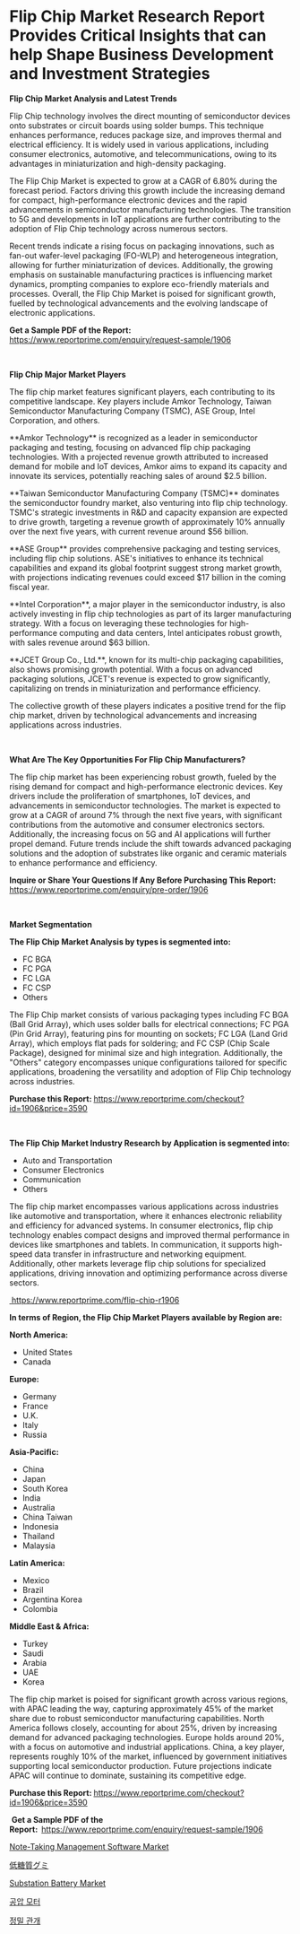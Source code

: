 <p><h1>Flip Chip Market Research Report Provides Critical Insights that can help Shape Business Development and Investment Strategies</h1></p><p><strong>Flip Chip Market Analysis and Latest Trends</strong></p>
<p><p>Flip Chip technology involves the direct mounting of semiconductor devices onto substrates or circuit boards using solder bumps. This technique enhances performance, reduces package size, and improves thermal and electrical efficiency. It is widely used in various applications, including consumer electronics, automotive, and telecommunications, owing to its advantages in miniaturization and high-density packaging.</p><p>The Flip Chip Market is expected to grow at a CAGR of 6.80% during the forecast period. Factors driving this growth include the increasing demand for compact, high-performance electronic devices and the rapid advancements in semiconductor manufacturing technologies. The transition to 5G and developments in IoT applications are further contributing to the adoption of Flip Chip technology across numerous sectors.</p><p>Recent trends indicate a rising focus on packaging innovations, such as fan-out wafer-level packaging (FO-WLP) and heterogeneous integration, allowing for further miniaturization of devices. Additionally, the growing emphasis on sustainable manufacturing practices is influencing market dynamics, prompting companies to explore eco-friendly materials and processes. Overall, the Flip Chip Market is poised for significant growth, fuelled by technological advancements and the evolving landscape of electronic applications.</p></p>
<p><strong>Get a Sample PDF of the Report:&nbsp;</strong> <a href="https://www.reportprime.com/enquiry/request-sample/1906">https://www.reportprime.com/enquiry/request-sample/1906</a></p>
<p>&nbsp;</p>
<p><strong>Flip Chip Major Market Players</strong></p>
<p><p>The flip chip market features significant players, each contributing to its competitive landscape. Key players include Amkor Technology, Taiwan Semiconductor Manufacturing Company (TSMC), ASE Group, Intel Corporation, and others. </p><p>**Amkor Technology** is recognized as a leader in semiconductor packaging and testing, focusing on advanced flip chip packaging technologies. With a projected revenue growth attributed to increased demand for mobile and IoT devices, Amkor aims to expand its capacity and innovate its services, potentially reaching sales of around $2.5 billion.</p><p>**Taiwan Semiconductor Manufacturing Company (TSMC)** dominates the semiconductor foundry market, also venturing into flip chip technology. TSMC's strategic investments in R&D and capacity expansion are expected to drive growth, targeting a revenue growth of approximately 10% annually over the next five years, with current revenue around $56 billion.</p><p>**ASE Group** provides comprehensive packaging and testing services, including flip chip solutions. ASE's initiatives to enhance its technical capabilities and expand its global footprint suggest strong market growth, with projections indicating revenues could exceed $17 billion in the coming fiscal year.</p><p>**Intel Corporation**, a major player in the semiconductor industry, is also actively investing in flip chip technologies as part of its larger manufacturing strategy. With a focus on leveraging these technologies for high-performance computing and data centers, Intel anticipates robust growth, with sales revenue around $63 billion.</p><p>**JCET Group Co., Ltd.**, known for its multi-chip packaging capabilities, also shows promising growth potential. With a focus on advanced packaging solutions, JCET's revenue is expected to grow significantly, capitalizing on trends in miniaturization and performance efficiency.</p><p>The collective growth of these players indicates a positive trend for the flip chip market, driven by technological advancements and increasing applications across industries.</p></p>
<p>&nbsp;</p>
<p><strong>What Are The Key Opportunities For Flip Chip Manufacturers?</strong></p>
<p><p>The flip chip market has been experiencing robust growth, fueled by the rising demand for compact and high-performance electronic devices. Key drivers include the proliferation of smartphones, IoT devices, and advancements in semiconductor technologies. The market is expected to grow at a CAGR of around 7% through the next five years, with significant contributions from the automotive and consumer electronics sectors. Additionally, the increasing focus on 5G and AI applications will further propel demand. Future trends include the shift towards advanced packaging solutions and the adoption of substrates like organic and ceramic materials to enhance performance and efficiency.</p></p>
<p><strong>Inquire or Share Your Questions If Any Before Purchasing This Report:</strong> <a href="https://www.reportprime.com/enquiry/pre-order/1906">https://www.reportprime.com/enquiry/pre-order/1906</a></p>
<p>&nbsp;</p>
<p><strong>Market Segmentation</strong></p>
<p><strong>The Flip Chip Market Analysis by types is segmented into:</strong></p>
<p><ul><li>FC BGA</li><li>FC PGA</li><li>FC LGA</li><li>FC CSP</li><li>Others</li></ul></p>
<p><p>The Flip Chip market consists of various packaging types including FC BGA (Ball Grid Array), which uses solder balls for electrical connections; FC PGA (Pin Grid Array), featuring pins for mounting on sockets; FC LGA (Land Grid Array), which employs flat pads for soldering; and FC CSP (Chip Scale Package), designed for minimal size and high integration. Additionally, the "Others" category encompasses unique configurations tailored for specific applications, broadening the versatility and adoption of Flip Chip technology across industries.</p></p>
<p><strong>Purchase this Report:&nbsp;</strong><a href="https://www.reportprime.com/checkout?id=1906&price=3590">https://www.reportprime.com/checkout?id=1906&price=3590</a></p>
<p>&nbsp;</p>
<p><strong>The Flip Chip Market Industry Research by Application is segmented into:</strong></p>
<p><ul><li>Auto and Transportation</li><li>Consumer Electronics</li><li>Communication</li><li>Others</li></ul></p>
<p><p>The flip chip market encompasses various applications across industries like automotive and transportation, where it enhances electronic reliability and efficiency for advanced systems. In consumer electronics, flip chip technology enables compact designs and improved thermal performance in devices like smartphones and tablets. In communication, it supports high-speed data transfer in infrastructure and networking equipment. Additionally, other markets leverage flip chip solutions for specialized applications, driving innovation and optimizing performance across diverse sectors.</p></p>
<p><a href="https://www.reportprime.com/flip-chip-r1906">&nbsp;https://www.reportprime.com/flip-chip-r1906</a></p>
<p><strong>In terms of Region, the Flip Chip Market Players available by Region are:</strong></p>
<p>
    <p> <strong> North America: </strong>
        <ul>
            <li>United States</li>
            <li>Canada</li>
        </ul>
        </p> 
    <p> <strong> Europe: </strong>
        <ul>
            <li>Germany</li>
            <li>France</li>
            <li>U.K.</li>
            <li>Italy</li>
            <li>Russia</li>
        </ul>
        </p> 
    <p> <strong> Asia-Pacific: </strong>
        <ul>
            <li>China</li>
            <li>Japan</li>
            <li>South Korea</li>
            <li>India</li>
            <li>Australia</li>
            <li>China Taiwan</li>
            <li>Indonesia</li>
            <li>Thailand</li>
            <li>Malaysia</li>
        </ul>
        </p> 
    <p> <strong> Latin America: </strong>
        <ul>
            <li>Mexico</li>
            <li>Brazil</li>
            <li>Argentina Korea</li>
            <li>Colombia</li>
        </ul>
        </p> 
    <p> <strong> Middle East & Africa: </strong>
        <ul>
            <li>Turkey</li>
            <li>Saudi</li>
            <li>Arabia</li>
            <li>UAE</li>
            <li>Korea</li>
        </ul>
    </p>
    </p>
<p><p>The flip chip market is poised for significant growth across various regions, with APAC leading the way, capturing approximately 45% of the market share due to robust semiconductor manufacturing capabilities. North America follows closely, accounting for about 25%, driven by increasing demand for advanced packaging technologies. Europe holds around 20%, with a focus on automotive and industrial applications. China, a key player, represents roughly 10% of the market, influenced by government initiatives supporting local semiconductor production. Future projections indicate APAC will continue to dominate, sustaining its competitive edge.</p></p>
<p><strong>Purchase this Report: </strong><a href="https://www.reportprime.com/checkout?id=1906&price=3590">https://www.reportprime.com/checkout?id=1906&price=3590</a></p>
<p>&nbsp;<strong>Get a Sample PDF of the Report:&nbsp;&nbsp;</strong><a href="https://www.reportprime.com/enquiry/request-sample/1906">https://www.reportprime.com/enquiry/request-sample/1906</a></p>
<p><strong></strong></p>
<p><p><a href="https://issuu.com/reportprime-2/docs/note-taking-management-software-mar_e531481bcbe6fb">Note-Taking Management Software Market</a></p><p><a href="https://medium.com/@royprice674/%E3%82%B0%E3%83%AD%E3%83%BC%E3%83%90%E3%83%AB%E3%81%AA%E3%83%AD%E3%83%BC%E3%82%B7%E3%83%A5%E3%82%AC%E3%83%BC%E3%82%B0%E3%83%9F%E5%B8%82%E5%A0%B4%E3%81%AE%E5%8C%85%E6%8B%AC%E7%9A%84%E3%81%AA%E5%88%86%E6%9E%90-%E6%88%90%E9%95%B7%E3%83%88%E3%83%AC%E3%83%B3%E3%83%89%E3%81%A8%E5%B8%82%E5%A0%B4%E4%BA%88%E6%B8%AC-2024%E5%B9%B4-2031%E5%B9%B4-e027702fba50">低糖質グミ</a></p><p><a href="https://www.linkedin.com/pulse/substation-battery-market-overview-global-trends-future-s7aie?trackingId=WTqkzu%2BwRMCf66xtXe3JKQ%3D%3D">Substation Battery Market</a></p><p><a href="https://medium.com/@percymckty3ytenzie89676/2024%EB%85%84%EB%B6%80%ED%84%B0-2031%EB%85%84%EA%B9%8C%EC%A7%80%EC%9D%98-%EA%B3%B5%EC%95%95-%EB%AA%A8%ED%84%B0-%EC%8B%9C%EC%9E%A5-%EC%A0%84%EB%A7%9D-%EB%B0%8F-%EC%98%88%EC%B8%A1-7c803364dd58">공압 모터</a></p><p><a href="https://medium.com/@percymckty3ytenzie89676/%EC%A0%95%EB%B0%80-%EA%B4%80%EA%B0%9C-%EC%8B%9C%EC%9E%A5-%EB%8F%99%ED%96%A5-%EB%B0%8F-%EC%A7%80%EC%97%AD-%EC%9D%B8%EC%82%AC%EC%9D%B4%ED%8A%B8-2024%EB%85%84%EB%B6%80%ED%84%B0-2031%EB%85%84%EA%B9%8C%EC%A7%80%EC%9D%98-%EC%98%88%EC%B8%A1-df7196e271ac">정밀 관개</a></p></p>